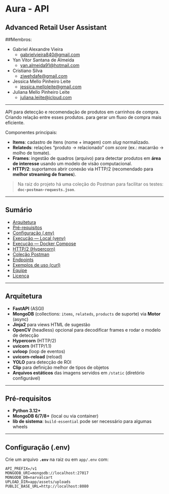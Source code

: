 # Aura - API
## Advanced Retail User Assistant

##Membros:

- Gabriel Alexandre Vieira
    - gabrielvieira840@gmail.com
- Yan Vitor Santana de Almeida
    - yan.almeida91@hotmail.com
- Cristiano Silva 
    - ziwehdafe@gmail.com
- Jessica Mello Pinheiro Leite
    -   jessica.melloleite@gmail.com
- Juliana Mello Pinheiro Leite
    - juliana.leiite@icloud.com

----

API para detecção e recomendação de produtos em carrinhos de compra. Criando relação entre esses produtos.
para gerar um fluxo de compra mais eficiente.

Componentes principais:

- **Items**: cadastro de itens (nome + imagem) com *slug* normalizado.
- **Relateds**: relações “produto → relacionado” com *score* (ex.: macarrão → molho de tomate).
- **Frames**: ingestão de quadros (arquivo) para detectar produtos em **área de interesse** usando um modelo de visão computacional.
- **HTTP/2**: suportamos abrir conexão via HTTP/2 (recomendado para **melhor streaming de frames**).

> Na raiz do projeto há uma coleção do Postman para facilitar os testes: **`doc-postman-requests.json`**.

---

## Sumário

- [Arquitetura](#arquitetura)
- [Pré-requisitos](#pré-requisitos)
- [Configuração (.env)](#configuração-env)
- [Execução — Local (venv)](#execução--local-venv)
- [Execução — Docker Compose](#execução--docker-compose)
- [HTTP/2 (Hypercorn)](#http2-hypercorn)
- [Coleção Postman](#coleção-postman)
- [Endpoints](#endpoints)
- [Exemplos de uso (curl)](#exemplos-de-uso-curl)
- [Equipe](#equipe)
- [Licença](#licença)

---

## Arquitetura

- **FastAPI** (ASGI)  
- **MongoDB** (collections: `items`, `relateds`, `products` de suporte) via **Motor** (async)  
- **Jinja2** para views HTML de sugestão  
- **OpenCV** (headless) opcional para decodificar frames e rodar o modelo de detecção
- **Hypercorn** (HTTP/2)
- **uvicorn** (HTTP/1.1) 
- **uvloop** (loop de eventos)
- **uvicorn-reload** (reload)
- **YOLO** para detecção de ROI
- **Clip** para definição melhor de tipos de objetos
- **Arquivos estáticos** das imagens servidos em `/static` (diretório configurável)

---

## Pré-requisitos

- **Python 3.12+**
- **MongoDB 6/7/8+** (local ou via container)
- **lib de sistema**: `build-essential` pode ser necessário para algumas wheels

---

## Configuração (.env)

Crie um arquivo **`.env`** na raiz ou em `app/.env` com:

```env
API_PREFIX=/v1
MONGODB_URI=mongodb://localhost:27017
MONGODB_DB=narvalcart
UPLOAD_DIR=app/assets/uploads
PUBLIC_BASE_URL=http://localhost:8080
